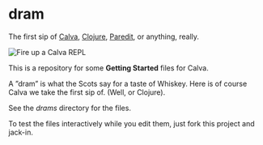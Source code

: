 # dram

The first sip of [Calva](https://calva.io), [Clojure](https://clojure.org), [Paredit](https://calva.io/paredit), or anything, really.

![Fire up a Calva REPL](https://github.com/BetterThanTomorrow/calva/blob/814-connect-without-project/docs/site/images/howto/start-hello-repl.png?raw=true)

This is a repository for some **Getting Started** files for Calva.

A ”dram” is what the Scots say for a taste of Whiskey. Here is of course Calva we take the first sip of. (Well, or Clojure).

See the *drams* directory for the files.

To test the files interactively while you edit them, just fork this project and jack-in.
